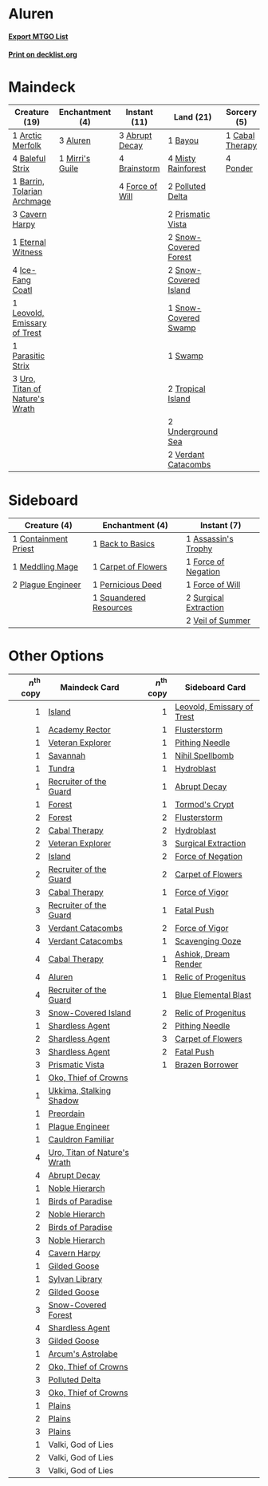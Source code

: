 # Aluren

#### [Export MTGO List](../collection/Aluren/Aluren.txt)
#### [Print on decklist.org](http://decklist.org/?deckmain=3%09Abrupt%20Decay%0A3%09Aluren%0A1%09Arctic%20Merfolk%0A4%09Baleful%20Strix%0A1%09Barrin,%20Tolarian%20Archmage%0A1%09Bayou%0A4%09Brainstorm%0A1%09Cabal%20Therapy%0A3%09Cavern%20Harpy%0A1%09Eternal%20Witness%0A4%09Force%20of%20Will%0A4%09Ice-Fang%20Coatl%0A1%09Leovold,%20Emissary%20of%20Trest%0A1%09Mirri's%20Guile%0A4%09Misty%20Rainforest%0A1%09Parasitic%20Strix%0A2%09Polluted%20Delta%0A4%09Ponder%0A2%09Prismatic%20Vista%0A2%09Snow-Covered%20Forest%0A2%09Snow-Covered%20Island%0A1%09Snow-Covered%20Swamp%0A1%09Swamp%0A2%09Tropical%20Island%0A2%09Underground%20Sea%0A3%09Uro,%20Titan%20of%20Nature's%20Wrath%0A2%09Verdant%20Catacombs&deckside=1%09Assassin's%20Trophy%0A1%09Back%20to%20Basics%0A1%09Carpet%20of%20Flowers%0A1%09Containment%20Priest%0A1%09Force%20of%20Negation%0A1%09Force%20of%20Will%0A1%09Meddling%20Mage%0A1%09Pernicious%20Deed%0A2%09Plague%20Engineer%0A1%09Squandered%20Resources%0A2%09Surgical%20Extraction%0A2%09Veil%20of%20Summer)
# Maindeck

|                                              Creature (19)                                              |                                    Enchantment (4)                                     |                                      Instant (11)                                       |                                           Land (21)                                            |                                       Sorcery (5)                                        |
|---------------------------------------------------------------------------------------------------------|----------------------------------------------------------------------------------------|-----------------------------------------------------------------------------------------|------------------------------------------------------------------------------------------------|------------------------------------------------------------------------------------------|
|1 [Arctic Merfolk](http://gatherer.wizards.com/Pages/Card/Details.aspx?multiverseid=26360)               |3 [Aluren](http://gatherer.wizards.com/Pages/Card/Details.aspx?multiverseid=4747)       |3 [Abrupt Decay](http://gatherer.wizards.com/Pages/Card/Details.aspx?multiverseid=456061)|1 [Bayou](http://gatherer.wizards.com/Pages/Card/Details.aspx?multiverseid=879)                 |1 [Cabal Therapy](http://gatherer.wizards.com/Pages/Card/Details.aspx?multiverseid=413625)|
|4 [Baleful Strix](http://gatherer.wizards.com/Pages/Card/Details.aspx?multiverseid=376260)               |1 [Mirri's Guile](http://gatherer.wizards.com/Pages/Card/Details.aspx?multiverseid=4770)|4 [Brainstorm](http://gatherer.wizards.com/Pages/Card/Details.aspx?multiverseid=3897)    |4 [Misty Rainforest](http://gatherer.wizards.com/Pages/Card/Details.aspx?multiverseid=405102)   |4 [Ponder](http://gatherer.wizards.com/Pages/Card/Details.aspx?multiverseid=451051)       |
|1 [Barrin, Tolarian Archmage](http://gatherer.wizards.com/Pages/Card/Details.aspx?multiverseid=488247)   |                                                                                        |4 [Force of Will](http://gatherer.wizards.com/Pages/Card/Details.aspx?multiverseid=3107) |2 [Polluted Delta](http://gatherer.wizards.com/Pages/Card/Details.aspx?multiverseid=405104)     |                                                                                          |
|3 [Cavern Harpy](http://gatherer.wizards.com/Pages/Card/Details.aspx?multiverseid=25926)                 |                                                                                        |                                                                                         |2 [Prismatic Vista](http://gatherer.wizards.com/Pages/Card/Details.aspx?multiverseid=464193)    |                                                                                          |
|1 [Eternal Witness](http://gatherer.wizards.com/Pages/Card/Details.aspx?multiverseid=51628)              |                                                                                        |                                                                                         |2 [Snow-Covered Forest](http://gatherer.wizards.com/Pages/Card/Details.aspx?multiverseid=121192)|                                                                                          |
|4 [Ice-Fang Coatl](http://gatherer.wizards.com/Pages/Card/Details.aspx?multiverseid=464152)              |                                                                                        |                                                                                         |2 [Snow-Covered Island](http://gatherer.wizards.com/Pages/Card/Details.aspx?multiverseid=121130)|                                                                                          |
|1 [Leovold, Emissary of Trest](http://gatherer.wizards.com/Pages/Card/Details.aspx?multiverseid=416834)  |                                                                                        |                                                                                         |1 [Snow-Covered Swamp](http://gatherer.wizards.com/Pages/Card/Details.aspx?multiverseid=121256) |                                                                                          |
|1 [Parasitic Strix](http://gatherer.wizards.com/Pages/Card/Details.aspx?multiverseid=175021)             |                                                                                        |                                                                                         |1 [Swamp](http://gatherer.wizards.com/Pages/Card/Details.aspx?multiverseid=439858)              |                                                                                          |
|3 [Uro, Titan of Nature's Wrath](http://gatherer.wizards.com/Pages/Card/Details.aspx?multiverseid=476480)|                                                                                        |                                                                                         |2 [Tropical Island](http://gatherer.wizards.com/Pages/Card/Details.aspx?multiverseid=884)       |                                                                                          |
|                                                                                                         |                                                                                        |                                                                                         |2 [Underground Sea](http://gatherer.wizards.com/Pages/Card/Details.aspx?multiverseid=886)       |                                                                                          |
|                                                                                                         |                                                                                        |                                                                                         |2 [Verdant Catacombs](http://gatherer.wizards.com/Pages/Card/Details.aspx?multiverseid=405113)  |                                                                                          |


# Sideboard

|                                         Creature (4)                                          |                                        Enchantment (4)                                        |                                          Instant (7)                                           |
|-----------------------------------------------------------------------------------------------|-----------------------------------------------------------------------------------------------|------------------------------------------------------------------------------------------------|
|1 [Containment Priest](http://gatherer.wizards.com/Pages/Card/Details.aspx?multiverseid=389470)|1 [Back to Basics](http://gatherer.wizards.com/Pages/Card/Details.aspx?multiverseid=456642)    |1 [Assassin's Trophy](http://gatherer.wizards.com/Pages/Card/Details.aspx?multiverseid=452902)  |
|1 [Meddling Mage](http://gatherer.wizards.com/Pages/Card/Details.aspx?multiverseid=179547)     |1 [Carpet of Flowers](http://gatherer.wizards.com/Pages/Card/Details.aspx?multiverseid=5858)   |1 [Force of Negation](http://gatherer.wizards.com/Pages/Card/Details.aspx?multiverseid=464001)  |
|2 [Plague Engineer](http://gatherer.wizards.com/Pages/Card/Details.aspx?multiverseid=464049)   |1 [Pernicious Deed](http://gatherer.wizards.com/Pages/Card/Details.aspx?multiverseid=442201)   |1 [Force of Will](http://gatherer.wizards.com/Pages/Card/Details.aspx?multiverseid=3107)        |
|                                                                                               |1 [Squandered Resources](http://gatherer.wizards.com/Pages/Card/Details.aspx?multiverseid=3744)|2 [Surgical Extraction](http://gatherer.wizards.com/Pages/Card/Details.aspx?multiverseid=397706)|
|                                                                                               |                                                                                               |2 [Veil of Summer](http://gatherer.wizards.com/Pages/Card/Details.aspx?multiverseid=466952)     |


# Other Options

|*n*<sup>th</sup> copy|                                             Maindeck Card                                             |*n*<sup>th</sup> copy|                                           Sideboard Card                                            |
|--------------------:|-------------------------------------------------------------------------------------------------------|--------------------:|-----------------------------------------------------------------------------------------------------|
|                    1|[Island](http://gatherer.wizards.com/Pages/Card/Details.aspx?multiverseid=439857)                      |                    1|[Leovold, Emissary of Trest](http://gatherer.wizards.com/Pages/Card/Details.aspx?multiverseid=416834)|
|                    1|[Academy Rector](http://gatherer.wizards.com/Pages/Card/Details.aspx?multiverseid=15138)               |                    1|[Flusterstorm](http://gatherer.wizards.com/Pages/Card/Details.aspx?multiverseid=228255)              |
|                    1|[Veteran Explorer](http://gatherer.wizards.com/Pages/Card/Details.aspx?multiverseid=446182)            |                    1|[Pithing Needle](http://gatherer.wizards.com/Pages/Card/Details.aspx?multiverseid=129526)            |
|                    1|[Savannah](http://gatherer.wizards.com/Pages/Card/Details.aspx?multiverseid=881)                       |                    1|[Nihil Spellbomb](http://gatherer.wizards.com/Pages/Card/Details.aspx?multiverseid=442215)           |
|                    1|[Tundra](http://gatherer.wizards.com/Pages/Card/Details.aspx?multiverseid=885)                         |                    1|[Hydroblast](http://gatherer.wizards.com/Pages/Card/Details.aspx?multiverseid=3915)                  |
|                    1|[Recruiter of the Guard](http://gatherer.wizards.com/Pages/Card/Details.aspx?multiverseid=416779)      |                    1|[Abrupt Decay](http://gatherer.wizards.com/Pages/Card/Details.aspx?multiverseid=456061)              |
|                    1|[Forest](http://gatherer.wizards.com/Pages/Card/Details.aspx?multiverseid=439860)                      |                    1|[Tormod's Crypt](http://gatherer.wizards.com/Pages/Card/Details.aspx?multiverseid=389723)            |
|                    2|[Forest](http://gatherer.wizards.com/Pages/Card/Details.aspx?multiverseid=439860)                      |                    2|[Flusterstorm](http://gatherer.wizards.com/Pages/Card/Details.aspx?multiverseid=228255)              |
|                    2|[Cabal Therapy](http://gatherer.wizards.com/Pages/Card/Details.aspx?multiverseid=413625)               |                    2|[Hydroblast](http://gatherer.wizards.com/Pages/Card/Details.aspx?multiverseid=3915)                  |
|                    2|[Veteran Explorer](http://gatherer.wizards.com/Pages/Card/Details.aspx?multiverseid=446182)            |                    3|[Surgical Extraction](http://gatherer.wizards.com/Pages/Card/Details.aspx?multiverseid=397706)       |
|                    2|[Island](http://gatherer.wizards.com/Pages/Card/Details.aspx?multiverseid=439857)                      |                    2|[Force of Negation](http://gatherer.wizards.com/Pages/Card/Details.aspx?multiverseid=464001)         |
|                    2|[Recruiter of the Guard](http://gatherer.wizards.com/Pages/Card/Details.aspx?multiverseid=416779)      |                    2|[Carpet of Flowers](http://gatherer.wizards.com/Pages/Card/Details.aspx?multiverseid=5858)           |
|                    3|[Cabal Therapy](http://gatherer.wizards.com/Pages/Card/Details.aspx?multiverseid=413625)               |                    1|[Force of Vigor](http://gatherer.wizards.com/Pages/Card/Details.aspx?multiverseid=464113)            |
|                    3|[Recruiter of the Guard](http://gatherer.wizards.com/Pages/Card/Details.aspx?multiverseid=416779)      |                    1|[Fatal Push](http://gatherer.wizards.com/Pages/Card/Details.aspx?multiverseid=423724)                |
|                    3|[Verdant Catacombs](http://gatherer.wizards.com/Pages/Card/Details.aspx?multiverseid=405113)           |                    2|[Force of Vigor](http://gatherer.wizards.com/Pages/Card/Details.aspx?multiverseid=464113)            |
|                    4|[Verdant Catacombs](http://gatherer.wizards.com/Pages/Card/Details.aspx?multiverseid=405113)           |                    1|[Scavenging Ooze](http://gatherer.wizards.com/Pages/Card/Details.aspx?multiverseid=420783)           |
|                    4|[Cabal Therapy](http://gatherer.wizards.com/Pages/Card/Details.aspx?multiverseid=413625)               |                    1|[Ashiok, Dream Render](http://gatherer.wizards.com/Pages/Card/Details.aspx?multiverseid=461155)      |
|                    4|[Aluren](http://gatherer.wizards.com/Pages/Card/Details.aspx?multiverseid=4747)                        |                    1|[Relic of Progenitus](http://gatherer.wizards.com/Pages/Card/Details.aspx?multiverseid=174824)       |
|                    4|[Recruiter of the Guard](http://gatherer.wizards.com/Pages/Card/Details.aspx?multiverseid=416779)      |                    1|[Blue Elemental Blast](http://gatherer.wizards.com/Pages/Card/Details.aspx?multiverseid=694)         |
|                    3|[Snow-Covered Island](http://gatherer.wizards.com/Pages/Card/Details.aspx?multiverseid=121130)         |                    2|[Relic of Progenitus](http://gatherer.wizards.com/Pages/Card/Details.aspx?multiverseid=174824)       |
|                    1|[Shardless Agent](http://gatherer.wizards.com/Pages/Card/Details.aspx?multiverseid=413748)             |                    2|[Pithing Needle](http://gatherer.wizards.com/Pages/Card/Details.aspx?multiverseid=129526)            |
|                    2|[Shardless Agent](http://gatherer.wizards.com/Pages/Card/Details.aspx?multiverseid=413748)             |                    3|[Carpet of Flowers](http://gatherer.wizards.com/Pages/Card/Details.aspx?multiverseid=5858)           |
|                    3|[Shardless Agent](http://gatherer.wizards.com/Pages/Card/Details.aspx?multiverseid=413748)             |                    2|[Fatal Push](http://gatherer.wizards.com/Pages/Card/Details.aspx?multiverseid=423724)                |
|                    3|[Prismatic Vista](http://gatherer.wizards.com/Pages/Card/Details.aspx?multiverseid=464193)             |                    1|[Brazen Borrower](http://gatherer.wizards.com/Pages/Card/Details.aspx?multiverseid=473001)           |
|                    1|[Oko, Thief of Crowns](http://gatherer.wizards.com/Pages/Card/Details.aspx?multiverseid=473159)        |                     |                                                                                                     |
|                    1|[Ukkima, Stalking Shadow](http://gatherer.wizards.com/Pages/Card/Details.aspx?multiverseid=484724)     |                     |                                                                                                     |
|                    1|[Preordain](http://gatherer.wizards.com/Pages/Card/Details.aspx?multiverseid=405347)                   |                     |                                                                                                     |
|                    1|[Plague Engineer](http://gatherer.wizards.com/Pages/Card/Details.aspx?multiverseid=464049)             |                     |                                                                                                     |
|                    1|[Cauldron Familiar](http://gatherer.wizards.com/Pages/Card/Details.aspx?multiverseid=473043)           |                     |                                                                                                     |
|                    4|[Uro, Titan of Nature's Wrath](http://gatherer.wizards.com/Pages/Card/Details.aspx?multiverseid=476480)|                     |                                                                                                     |
|                    4|[Abrupt Decay](http://gatherer.wizards.com/Pages/Card/Details.aspx?multiverseid=456061)                |                     |                                                                                                     |
|                    1|[Noble Hierarch](http://gatherer.wizards.com/Pages/Card/Details.aspx?multiverseid=179434)              |                     |                                                                                                     |
|                    1|[Birds of Paradise](http://gatherer.wizards.com/Pages/Card/Details.aspx?multiverseid=129906)           |                     |                                                                                                     |
|                    2|[Noble Hierarch](http://gatherer.wizards.com/Pages/Card/Details.aspx?multiverseid=179434)              |                     |                                                                                                     |
|                    2|[Birds of Paradise](http://gatherer.wizards.com/Pages/Card/Details.aspx?multiverseid=129906)           |                     |                                                                                                     |
|                    3|[Noble Hierarch](http://gatherer.wizards.com/Pages/Card/Details.aspx?multiverseid=179434)              |                     |                                                                                                     |
|                    4|[Cavern Harpy](http://gatherer.wizards.com/Pages/Card/Details.aspx?multiverseid=25926)                 |                     |                                                                                                     |
|                    1|[Gilded Goose](http://gatherer.wizards.com/Pages/Card/Details.aspx?multiverseid=473122)                |                     |                                                                                                     |
|                    1|[Sylvan Library](http://gatherer.wizards.com/Pages/Card/Details.aspx?multiverseid=2240)                |                     |                                                                                                     |
|                    2|[Gilded Goose](http://gatherer.wizards.com/Pages/Card/Details.aspx?multiverseid=473122)                |                     |                                                                                                     |
|                    3|[Snow-Covered Forest](http://gatherer.wizards.com/Pages/Card/Details.aspx?multiverseid=121192)         |                     |                                                                                                     |
|                    4|[Shardless Agent](http://gatherer.wizards.com/Pages/Card/Details.aspx?multiverseid=413748)             |                     |                                                                                                     |
|                    3|[Gilded Goose](http://gatherer.wizards.com/Pages/Card/Details.aspx?multiverseid=473122)                |                     |                                                                                                     |
|                    1|[Arcum's Astrolabe](http://gatherer.wizards.com/Pages/Card/Details.aspx?multiverseid=464169)           |                     |                                                                                                     |
|                    2|[Oko, Thief of Crowns](http://gatherer.wizards.com/Pages/Card/Details.aspx?multiverseid=473159)        |                     |                                                                                                     |
|                    3|[Polluted Delta](http://gatherer.wizards.com/Pages/Card/Details.aspx?multiverseid=405104)              |                     |                                                                                                     |
|                    3|[Oko, Thief of Crowns](http://gatherer.wizards.com/Pages/Card/Details.aspx?multiverseid=473159)        |                     |                                                                                                     |
|                    1|[Plains](http://gatherer.wizards.com/Pages/Card/Details.aspx?multiverseid=439856)                      |                     |                                                                                                     |
|                    2|[Plains](http://gatherer.wizards.com/Pages/Card/Details.aspx?multiverseid=439856)                      |                     |                                                                                                     |
|                    3|[Plains](http://gatherer.wizards.com/Pages/Card/Details.aspx?multiverseid=439856)                      |                     |                                                                                                     |
|                    1|Valki, God of Lies                                                                                     |                     |                                                                                                     |
|                    2|Valki, God of Lies                                                                                     |                     |                                                                                                     |
|                    3|Valki, God of Lies                                                                                     |                     |                                                                                                     |

